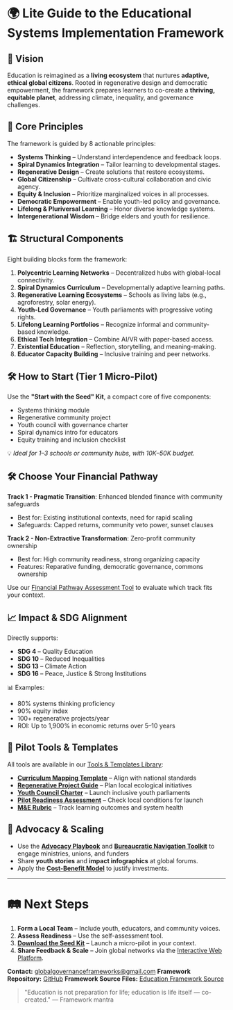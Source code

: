 # 🌍 **Lite Guide to the Educational Systems Implementation Framework**

## 🔭 Vision

Education is reimagined as a **living ecosystem** that nurtures **adaptive, ethical global citizens**. Rooted in regenerative design and democratic empowerment, the framework prepares learners to co-create a **thriving, equitable planet**, addressing climate, inequality, and governance challenges.

## 🧭 Core Principles

The framework is guided by 8 actionable principles:

* **Systems Thinking** – Understand interdependence and feedback loops.
* **Spiral Dynamics Integration** – Tailor learning to developmental stages.
* **Regenerative Design** – Create solutions that restore ecosystems.
* **Global Citizenship** – Cultivate cross-cultural collaboration and civic agency.
* **Equity & Inclusion** – Prioritize marginalized voices in all processes.
* **Democratic Empowerment** – Enable youth-led policy and governance.
* **Lifelong & Pluriversal Learning** – Honor diverse knowledge systems.
* **Intergenerational Wisdom** – Bridge elders and youth for resilience.

## 🏗️ Structural Components

Eight building blocks form the framework:

1. **Polycentric Learning Networks** – Decentralized hubs with global-local connectivity.
2. **Spiral Dynamics Curriculum** – Developmentally adaptive learning paths.
3. **Regenerative Learning Ecosystems** – Schools as living labs (e.g., agroforestry, solar energy).
4. **Youth-Led Governance** – Youth parliaments with progressive voting rights.
5. **Lifelong Learning Portfolios** – Recognize informal and community-based knowledge.
6. **Ethical Tech Integration** – Combine AI/VR with paper-based access.
7. **Existential Education** – Reflection, storytelling, and meaning-making.
8. **Educator Capacity Building** – Inclusive training and peer networks.

## 🛠️ How to Start (Tier 1 Micro-Pilot)

Use the **"Start with the Seed" Kit**, a compact core of five components:

* Systems thinking module
* Regenerative community project
* Youth council with governance charter
* Spiral dynamics intro for educators
* Equity training and inclusion checklist

💡 *Ideal for 1–3 schools or community hubs, with $10K–$50K budget.*

## 🛠️ Choose Your Financial Pathway

**Track 1 - Pragmatic Transition**: Enhanced blended finance with community safeguards
- Best for: Existing institutional contexts, need for rapid scaling
- Safeguards: Capped returns, community veto power, sunset clauses

**Track 2 - Non-Extractive Transformation**: Zero-profit community ownership
- Best for: High community readiness, strong organizing capacity
- Features: Reparative funding, democratic governance, commons ownership

Use our [Financial Pathway Assessment Tool](/frameworks/tools/educational-systems/financial-pathway-assessment.pdf) to evaluate which track fits your context.

## 📈 Impact & SDG Alignment

Directly supports:

* **SDG 4** – Quality Education
* **SDG 10** – Reduced Inequalities
* **SDG 13** – Climate Action
* **SDG 16** – Peace, Justice & Strong Institutions

📊 Examples:

* 80% systems thinking proficiency
* 90% equity index
* 100+ regenerative projects/year
* ROI: Up to 1,900% in economic returns over 5–10 years

## 🧪 Pilot Tools & Templates

All tools are available in our [Tools & Templates Library](/frameworks/tools/educational-systems):

* **[Curriculum Mapping Template](/frameworks/tools/educational-systems/curriculum-mapping-template-en.pdf)** – Align with national standards
* **[Regenerative Project Guide](/frameworks/tools/educational-systems/regenerative-project-guide-en.pdf)** – Plan local ecological initiatives
* **[Youth Council Charter](/frameworks/tools/educational-systems/youth-council-charter-en.pdf)** – Launch inclusive youth parliaments
* **[Pilot Readiness Assessment](/frameworks/tools/educational-systems/pilot-readiness-self-assessment-tool-en.pdf)** – Check local conditions for launch
* **[M&E Rubric](/frameworks/tools/educational-systems/mne-rubric-template-en.pdf)** – Track learning outcomes and system health

## 📣 Advocacy & Scaling

* Use the **[Advocacy Playbook](/frameworks/tools/educational-systems/advocacy-playbook-en.pdf)** and **[Bureaucratic Navigation Toolkit](/frameworks/tools/educational-systems/bureaucratic-navigation-toolkit-en.pdf)** to engage ministries, unions, and funders
* Share **youth stories** and **impact infographics** at global forums.
* Apply the **[Cost-Benefit Model](/frameworks/tools/educational-systems/cost-benefit-analysis-model-en.pdf)** to justify investments.

---

# 🛤️ Next Steps

1. **Form a Local Team** – Include youth, educators, and community voices.
2. **Assess Readiness** – Use the self-assessment tool.
3. **[Download the Seed Kit](/frameworks/tools/educational-systems/seed-kit.zip)** – Launch a micro-pilot in your context.
4. **Share Feedback & Scale** – Join global networks via the [Interactive Web Platform](/platform/).

**Contact:** [globalgovernanceframeworks@gmail.com](mailto:globalgovernanceframeworks@gmail.com)
**Framework Repository:** [GitHub](https://github.com/GlobalGovernanceFramework/governance-framework-site)
**Framework Source Files:** [Education Framework Source](https://github.com/GlobalGovernanceFrameworks/website/tree/main/src/lib/content/frameworks/en/implementation/educational-systems)

> "Education is not preparation for life; education is life itself — co-created."
> — Framework mantra
